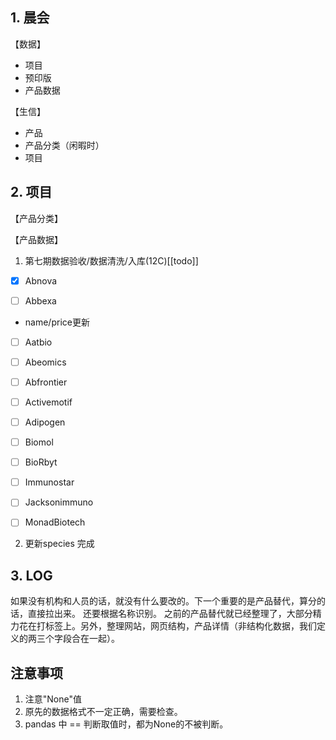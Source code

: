 ## 1. 晨会
【数据】
- 项目
- 预印版
- 产品数据

【生信】
- 产品
- 产品分类（闲暇时）
- 项目

## 2. 项目
【产品分类】


【产品数据】
1. 第七期数据验收/数据清洗/入库(12C)[[todo]]
- [x] Abnova

- [ ] Abbexa
- name/price更新

- [ ] Aatbio

- [ ] Abeomics

- [ ] Abfrontier

- [ ] Activemotif

- [ ] Adipogen

- [ ] Biomol

- [ ] BioRbyt

- [ ] Immunostar

- [ ] Jacksonimmuno

- [ ] MonadBiotech
2. 更新species
完成

## 3. LOG

如果没有机构和人员的话，就没有什么要改的。下一个重要的是产品替代，算分的话，直接拉出来。
还要根据名称识别。
之前的产品替代就已经整理了，大部分精力花在打标签上。另外，整理网站，网页结构，产品详情（非结构化数据，我们定义的两三个字段合在一起）。

## 注意事项
1. 注意"None"值
2. 原先的数据格式不一定正确，需要检查。
3. pandas 中 == 判断取值时，都为None的不被判断。








